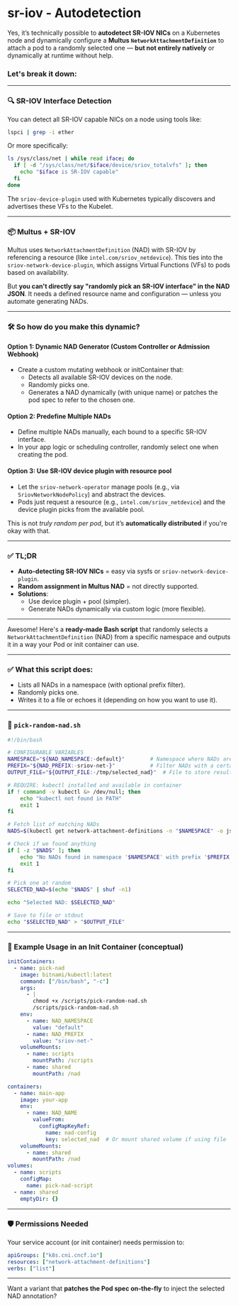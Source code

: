 # sr-iov - Autodetection 

Yes, it’s technically possible to **autodetect SR-IOV NICs** on a Kubernetes node and dynamically configure a **Multus `NetworkAttachmentDefinition`** to attach a pod to a randomly selected one — **but not entirely natively** or dynamically at runtime without help.

### Let's break it down:

---

### 🔍 SR-IOV Interface Detection

You can detect all SR-IOV capable NICs on a node using tools like:

```bash
lspci | grep -i ether
```

Or more specifically:

```bash
ls /sys/class/net | while read iface; do
  if [ -d "/sys/class/net/$iface/device/sriov_totalvfs" ]; then
    echo "$iface is SR-IOV capable"
  fi
done
```

The `sriov-device-plugin` used with Kubernetes typically discovers and advertises these VFs to the Kubelet.

---

### 📦 Multus + SR-IOV

Multus uses `NetworkAttachmentDefinition` (NAD) with SR-IOV by referencing a resource (like `intel.com/sriov_netdevice`). This ties into the `sriov-network-device-plugin`, which assigns Virtual Functions (VFs) to pods based on availability.

But **you can't directly say "randomly pick an SR-IOV interface" in the NAD JSON**. It needs a defined resource name and configuration — unless you automate generating NADs.

---

### 🛠️ So how do you make this dynamic?

#### Option 1: Dynamic NAD Generator (Custom Controller or Admission Webhook)
- Create a custom mutating webhook or initContainer that:
  - Detects all available SR-IOV devices on the node.
  - Randomly picks one.
  - Generates a NAD dynamically (with unique name) or patches the pod spec to refer to the chosen one.

#### Option 2: Predefine Multiple NADs
- Define multiple NADs manually, each bound to a specific SR-IOV interface.
- In your app logic or scheduling controller, randomly select one when creating the pod.

#### Option 3: Use SR-IOV device plugin with resource pool
- Let the `sriov-network-operator` manage pools (e.g., via `SriovNetworkNodePolicy`) and abstract the devices.
- Pods just request a resource (e.g., `intel.com/sriov_netdevice`) and the device plugin picks from the available pool.

This is not *truly random per pod*, but it’s **automatically distributed** if you're okay with that.

---

### ✅ TL;DR

- **Auto-detecting SR-IOV NICs** = easy via sysfs or `sriov-network-device-plugin`.
- **Random assignment in Multus NAD** = not directly supported.
- **Solutions**:
  - Use device plugin + pool (simpler).
  - Generate NADs dynamically via custom logic (more flexible).

---


Awesome! Here's a **ready-made Bash script** that randomly selects a `NetworkAttachmentDefinition` (NAD) from a specific namespace and outputs it in a way your Pod or init container can use.

---

### ✅ What this script does:
- Lists all NADs in a namespace (with optional prefix filter).
- Randomly picks one.
- Writes it to a file or echoes it (depending on how you want to use it).

---

### 📄 `pick-random-nad.sh`

```bash
#!/bin/bash

# CONFIGURABLE VARIABLES
NAMESPACE="${NAD_NAMESPACE:-default}"        # Namespace where NADs are defined
PREFIX="${NAD_PREFIX:-sriov-net-}"           # Filter NADs with a certain prefix
OUTPUT_FILE="${OUTPUT_FILE:-/tmp/selected_nad}"  # File to store result

# REQUIRE: kubectl installed and available in container
if ! command -v kubectl &> /dev/null; then
    echo "kubectl not found in PATH"
    exit 1
fi

# Fetch list of matching NADs
NADS=$(kubectl get network-attachment-definitions -n "$NAMESPACE" -o jsonpath="{.items[*].metadata.name}" | tr ' ' '\n' | grep "^${PREFIX}")

# Check if we found anything
if [ -z "$NADS" ]; then
    echo "No NADs found in namespace '$NAMESPACE' with prefix '$PREFIX'"
    exit 1
fi

# Pick one at random
SELECTED_NAD=$(echo "$NADS" | shuf -n1)

echo "Selected NAD: $SELECTED_NAD"

# Save to file or stdout
echo "$SELECTED_NAD" > "$OUTPUT_FILE"
```

---

### 🧪 Example Usage in an Init Container (conceptual)

```yaml
initContainers:
  - name: pick-nad
    image: bitnami/kubectl:latest
    command: ["/bin/bash", "-c"]
    args:
      - |
        chmod +x /scripts/pick-random-nad.sh
        /scripts/pick-random-nad.sh
    env:
      - name: NAD_NAMESPACE
        value: "default"
      - name: NAD_PREFIX
        value: "sriov-net-"
    volumeMounts:
      - name: scripts
        mountPath: /scripts
      - name: shared
        mountPath: /nad

containers:
  - name: main-app
    image: your-app
    env:
      - name: NAD_NAME
        valueFrom:
          configMapKeyRef:
            name: nad-config
            key: selected_nad  # Or mount shared volume if using file
    volumeMounts:
      - name: shared
        mountPath: /nad
volumes:
  - name: scripts
    configMap:
      name: pick-nad-script
  - name: shared
    emptyDir: {}
```

---

### 🛡️ Permissions Needed
Your service account (or init container) needs permission to:

```yaml
apiGroups: ["k8s.cni.cncf.io"]
resources: ["network-attachment-definitions"]
verbs: ["list"]
```

---

Want a variant that **patches the Pod spec on-the-fly** to inject the selected NAD annotation?
